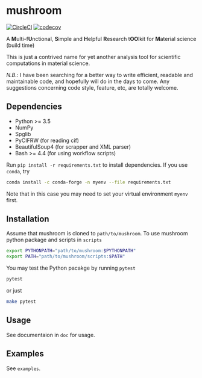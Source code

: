 # mushroom

[![CircleCI](https://circleci.com/gh/minyez/mushroom.svg?style=svg&circle-token=ffe7a030a0398a96231dfde5ab97f5e797256fd2)](https://app.circleci.com/pipelines/github/minyez/mushroom/)
[![codecov](https://codecov.io/gh/minyez/mushroom/branch/master/graph/badge.svg?token=SM7R1XB2VW)](https://codecov.io/gh/minyez/mushroom)

A **M**ulti-f**U**nctional, **S**imple and **H**elpful **R**esearch t**OO**lkit for **M**aterial science (build time)

This is just a contrived name for yet another analysis tool for scientific computations in material science.

*N.B.*: I have been searching for a better way to write efficient, readable and maintainable code,
and hopefully will do in the days to come.
Any suggestions concerning code style, feature, etc, are totally welcome.

## Dependencies

- Python >= 3.5
- NumPy
- Spglib
- PyCIFRW (for reading cif)
- BeautifulSoup4 (for scrapper and XML parser)
- Bash >= 4.4 (for using workflow scripts)

Run `pip install -r requirements.txt` to install dependencies.
If you use `conda`, try

```bash
conda install -c conda-forge -n myenv --file requirements.txt
```

Note that in this case you may need to set your virtual environment `myenv` first.

## Installation

Assume that mushroom is cloned to `path/to/mushroom`.
To use mushroom python package and scripts in `scripts`

```bash
export PYTHONPATH="path/to/mushroom:$PYTHONPATH"
export PATH="path/to/mushroom/scripts:$PATH"
```

You may test the Python pacakge by running `pytest`

```bash
pytest
```

or just

```bash
make pytest
```

## Usage

See documentaion in `doc` for usage.

## Examples

See `examples`.

